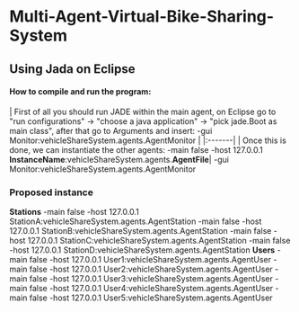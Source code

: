 # Multi-Agent-Virtual-Bike-Sharing-System


## Using Jada on Eclipse ##

#### How to compile and run the program:

  | First of all you should run JADE within the main agent, on Eclipse go to "run configurations" -> "choose a java application" -> "pick jade.Boot as main class", after that go to Arguments and insert:
   -gui Monitor:vehicleShareSystem.agents.AgentMonitor |
  |:-------|
  | Once this is done, we can instantiate the other agents: 
 -main false -host 127.0.0.1 **InstanceName**:vehicleShareSystem.agents.**AgentFile**|
-gui Monitor:vehicleShareSystem.agents.AgentMonitor

### Proposed instance 
**Stations**
    -main false -host 127.0.0.1 StationA:vehicleShareSystem.agents.AgentStation
    -main false -host 127.0.0.1 StationB:vehicleShareSystem.agents.AgentStation
    -main false -host 127.0.0.1 StationC:vehicleShareSystem.agents.AgentStation
    -main false -host 127.0.0.1 StationD:vehicleShareSystem.agents.AgentStation
**Users**
    -main false -host 127.0.0.1 User1:vehicleShareSystem.agents.AgentUser
    -main false -host 127.0.0.1 User2:vehicleShareSystem.agents.AgentUser
    -main false -host 127.0.0.1 User3:vehicleShareSystem.agents.AgentUser
    -main false -host 127.0.0.1 User4:vehicleShareSystem.agents.AgentUser
    -main false -host 127.0.0.1 User5:vehicleShareSystem.agents.AgentUser
